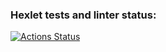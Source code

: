 ### Hexlet tests and linter status:
[![Actions Status](https://github.com/iiantonii2023/python-django-developer-project-52/actions/workflows/hexlet-check.yml/badge.svg)](https://github.com/iiantonii2023/python-django-developer-project-52/actions)